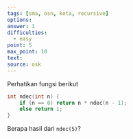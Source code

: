 ```yaml
---
tags: [sma, osn, kota, recursive]
options: 
answer: 1
difficulties:
  - easy
point: 5
max_point: 10
text: 
source: osk
---
```


Perhatikan fungsi berikut

```cpp
int ndec(int n) {
	if (n == 0) return n * ndec(n - 1); 
	else return 1; 
}
```

Berapa hasil dari `ndec(5)`?
